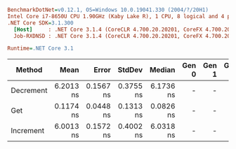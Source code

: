 ``` ini

BenchmarkDotNet=v0.12.1, OS=Windows 10.0.19041.330 (2004/?/20H1)
Intel Core i7-8650U CPU 1.90GHz (Kaby Lake R), 1 CPU, 8 logical and 4 physical cores
.NET Core SDK=3.1.300
  [Host]     : .NET Core 3.1.4 (CoreCLR 4.700.20.20201, CoreFX 4.700.20.22101), X64 RyuJIT
  Job-RXDNSD : .NET Core 3.1.4 (CoreCLR 4.700.20.20201, CoreFX 4.700.20.22101), X64 RyuJIT

Runtime=.NET Core 3.1  

```
|    Method |      Mean |     Error |    StdDev |    Median | Gen 0 | Gen 1 | Gen 2 | Allocated |
|---------- |----------:|----------:|----------:|----------:|------:|------:|------:|----------:|
| Decrement | 6.2013 ns | 0.1567 ns | 0.3755 ns | 6.1736 ns |     - |     - |     - |         - |
|       Get | 0.1174 ns | 0.0448 ns | 0.1313 ns | 0.0826 ns |     - |     - |     - |         - |
| Increment | 6.0013 ns | 0.1572 ns | 0.4002 ns | 6.0318 ns |     - |     - |     - |         - |
